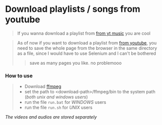 # Download playlists / songs from youtube
> If you wanna download a playlist from [from yt music](https://music.youtube.com/) you are cool

> As of now if you want to download a playlist from [from youtube](https://youtube.com), you need to save the whole page from the browser in the same directory as a file, since I would have to use Selenium and I can't be bothered
>> save as many pages you like. no problemooo

### How to use
> * Download [ffmpeg](https://ffmpeg.org/download.html)
> * set the path to \<download-path\>/ffmpeg/bin to the system path (_both unix and windows users_)
> * run the file `run.bat` for _WINDOWS_ users
> * run the file `run.sh` for _UNIX_ users

_The videos and audios are stored separately_
